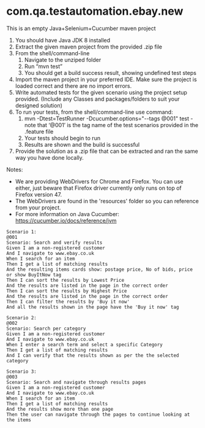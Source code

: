 # com.qa.testautomation.ebay.new
This is an empty Java+Selenium+Cucumber maven project

1. You should have Java JDK 8 installed
2. Extract the given maven project from the provided .zip file
3. From the shell/command-line 
    1. Navigate to the unziped folder
    2. Run “mvn test”
    3. You should get a build success result, showing undefined test steps
4. Import the maven project in your preferred IDE. Make sure the project is loaded correct and there are no import errors.
5. Write automated tests for the given scenario using the project setup provided. (Include any Classes and packages/folders to suit your designed solution)
6. To run your tests, from the shell/command-line use command:
    1. mvn -Dtest=TestRunner -Dcucumber.options="--tags @001" test - note that ‘@001’ is the tag name of the test scenarios provided in the .feature file
    2. Your tests should begin to run
    3. Results are shown and the build is successful
7. Provide the solution as a .zip file that can be extracted and ran the same way you have done locally.

Notes: 
- We are providing WebDrivers for Chrome and Firefox. You can use either, just beware that Firefox driver currently only runs on top of Firefox version 47.
- The WebDrivers are found in the 'resources' folder so you can reference from your project.
- For more information on Java Cucumber: https://cucumber.io/docs/reference/jvm

```
Scenario 1:
@001
Scenario: Search and verify results
Given I am a non-registered customer 
And I navigate to www.ebay.co.uk
When I search for an item
Then I get a list of matching results 
And the resulting items cards show: postage price, No of bids, price or show BuyItNow tag
Then I can sort the results by Lowest Price
And the results are listed in the page in the correct order
Then I can sort the results by Highest Price
And the results are listed in the page in the correct order
Then I can filter the results by 'Buy it now'
And all the results shown in the page have the 'Buy it now' tag 

Scenario 2:
@002
Scenario: Search per category
Given I am a non-registered customer 
And I navigate to www.ebay.co.uk
When I enter a search term and select a specific Category
Then I get a list of matching results
And I can verify that the results shown as per the the selected category

Scenario 3:
@003
Scenario: Search and navigate through results pages
Given I am a non-registered customer 
And I navigate to www.ebay.co.uk
When I search for an item
Then I get a list of matching results 
And the results show more than one page
Then the user can navigate through the pages to continue looking at the items
```
